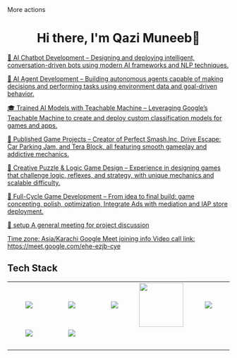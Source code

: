 <body>More actions
  <div align="center">
    <h1> Hi there, I'm Qazi Muneeb👋<a href="https://qazions.github.io/Qazi Muneeb/"></h1>
  </div>
<p align="center">

🧠 AI Chatbot Development – Designing and deploying intelligent, conversation-driven bots using modern AI frameworks and NLP techniques.

🤖 AI Agent Development – Building autonomous agents capable of making decisions and performing tasks using environment data and goal-driven behavior.

🎓 Trained AI Models with Teachable Machine – Leveraging Google’s Teachable Machine to create and deploy custom classification models for games and apps.

🚀 Published Game Projects – Creator of Perfect Smash.Inc, Drive Escape: Car Parking Jam, and Tera Block, all featuring smooth gameplay and addictive mechanics.

🧩 Creative Puzzle & Logic Game Design – Experience in designing games that challenge logic, reflexes, and strategy, with unique mechanics and scalable difficulty.

💼 Full-Cycle Game Development – From idea to final build: game concepting, polish, optimization, Integrate Ads with mediation and IAP store deployment.

📧 setup A general meeting for project discussion

Time zone: Asia/Karachi
Google Meet joining info
Video call link: https://meet.google.com/ehe-ezjb-cye

<h2>Tech Stack</h2>

<table width="100">
<tr>
    <td align='center' width="100">
        <img src="https://i.postimg.cc/wBQ66mZG/download.png" >
    </td>

  <td align='center' width="100">
        <img src="https://i.postimg.cc/T38Gg0Xs/download.jpg"  >
    </td>
 <td align='center' width="100">
        <img src="https://i.postimg.cc/LsDpdMZd/unity-logo-png-seeklogo-274050.png">
    </td>
 <td align='center' width="100">
        <img src="https://www.svgrepo.com/show/353648/dialogflow.svg" width="100">
    </td>
 <td align='center' width="100">
        <img src="https://i.postimg.cc/vZn6vsdx/download-1.png">
    </td>

</tr>

<tr>
    <td align='center'>
        <img src="https://www.vectorlogo.zone/logos/reactjs/reactjs-ar21.svg">
    </td>
    <td align='center'>
        <img src="https://i.postimg.cc/ZYDBtRby/download-2.png">
    </td>
 <td align='center'>
        <img src="" >
    </td>
     <td align='center'>
        <img src="">
    </td>    
    <td align='center'>
        <img src="">
    </td>
</tr>

<tr>
    <td align='center'>
        <img src="">
    </td>
    <td align='center'>
        <img src="">
    </td>
 <td align='center'>
        <img src="" >
        <img src="" >
    </td>
     <td align='center'>
        <img src="">
    </td>    
    <td align='center'>
        <img src="">
    </td>
</tr>



</table>
</p>

 </p>

<br>
